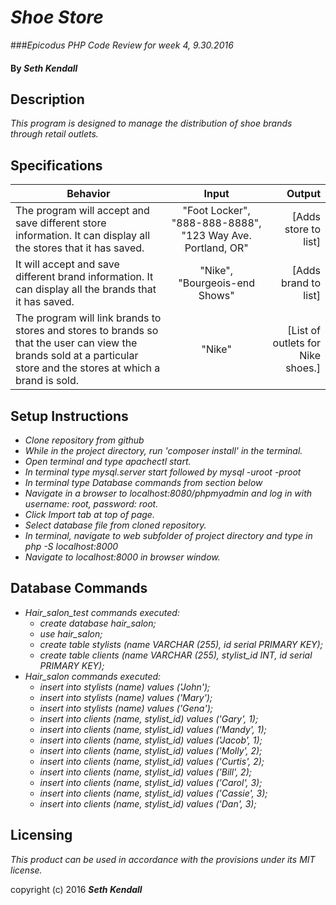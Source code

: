 # _Shoe Store_
###_Epicodus PHP Code Review for week 4, 9.30.2016_

#### By _Seth Kendall_

## Description

_This program is designed to manage the distribution of shoe brands through retail outlets._

## Specifications

|Behavior|Input|Output|
|--------|:---:|-----:|
|The program will accept and save different store information. It can display all the stores that it has saved.|"Foot Locker", "888-888-8888", "123 Way Ave. Portland, OR"|[Adds store to list]|
|It will accept and save different brand information. It can display all the brands that it has saved.|"Nike", "Bourgeois-end Shows"|[Adds brand to list]|
|The program will link brands to stores and stores to brands so that the user can view the brands sold at a particular store and the stores at which a brand is sold.|"Nike"|[List of outlets for Nike shoes.]|

## Setup Instructions

* _Clone repository from github_
* _While in the project directory, run 'composer install' in the terminal._
* _Open terminal and type apachectl start._
* _In terminal type mysql.server start followed by mysql -uroot -proot_
* _In terminal type Database commands from section below_
* _Navigate in a browser to localhost:8080/phpmyadmin and log in with username: root, password: root._
* _Click Import tab at top of page._
* _Select database file from cloned repository._
* _In terminal, navigate to web subfolder of project directory and type in php -S localhost:8000_
* _Navigate to localhost:8000 in browser window._

## Database Commands
* _Hair_salon_test commands executed:_
  * _create database hair_salon;_
  * _use hair_salon;_
  * _create table stylists (name VARCHAR (255), id serial PRIMARY KEY);_
  * _create table clients (name VARCHAR (255), stylist_id INT, id serial PRIMARY KEY);_
* _Hair_salon commands executed:_
  * _insert into stylists (name) values ('John');_
  * _insert into stylists (name) values ('Mary');_
  * _insert into stylists (name) values ('Gena');_
  * _insert into clients (name, stylist_id) values ('Gary', 1);_
  * _insert into clients (name, stylist_id) values ('Mandy', 1);_
  * _insert into clients (name, stylist_id) values ('Jacob', 1);_
  * _insert into clients (name, stylist_id) values ('Molly', 2);_
  * _insert into clients (name, stylist_id) values ('Curtis', 2);_
  * _insert into clients (name, stylist_id) values ('Bill', 2);_
  * _insert into clients (name, stylist_id) values ('Carol', 3);_
  * _insert into clients (name, stylist_id) values ('Cassie', 3);_
  * _insert into clients (name, stylist_id) values ('Dan', 3);_


## Licensing

*This product can be used in accordance with the provisions under its MIT license.*

copyright (c) 2016 **_Seth Kendall_**
